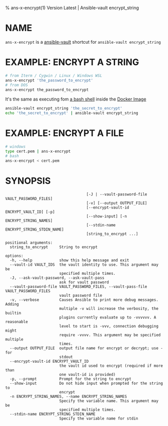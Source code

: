 % ans-x-encrypt(1) Version Latest | Ansible-vault encrypt_string
# NAME

`ans-x-encrypt` is a [ansible-vault](../bin-generated/ansible-vault.md) shortcut for `ansible-vault encrypt_string` 

# EXAMPLE: ENCRYPT A STRING


```bash
# from Iterm / Cygwin / Linux / Windows WSL 
ans-x-encrypt 'the_password_to_encrypt'
# from DOS
ans-x-encrypt the_password_to_encrypt
```


It's the same as executing fom [a bash shell](ans-x-shell) inside the [Docker Image](../ans-x-docker.md)
```bash
ansible-vault encrypt_string 'the_secret_to_encrypt'
echo 'the_secret_to_encrypt' | ansible-vault encrypt_string 
```


# EXAMPLE: ENCRYPT A FILE

```bash
# windows
type cert.pem | ans-x-encrypt
# bash
ans-x-encrypt < cert.pem
```

# SYNOPSIS

```bashusage: ansible-vault encrypt_string [-h] [--vault-id VAULT_IDS]
                                    [-J | --vault-password-file VAULT_PASSWORD_FILES]
                                    [-v] [--output OUTPUT_FILE]
                                    [--encrypt-vault-id ENCRYPT_VAULT_ID] [-p]
                                    [--show-input] [-n ENCRYPT_STRING_NAMES]
                                    [--stdin-name ENCRYPT_STRING_STDIN_NAME]
                                    [string_to_encrypt ...]

positional arguments:
  string_to_encrypt     String to encrypt

options:
  -h, --help            show this help message and exit
  --vault-id VAULT_IDS  the vault identity to use. This argument may be
                        specified multiple times.
  -J, --ask-vault-password, --ask-vault-pass
                        ask for vault password
  --vault-password-file VAULT_PASSWORD_FILES, --vault-pass-file VAULT_PASSWORD_FILES
                        vault password file
  -v, --verbose         Causes Ansible to print more debug messages. Adding
                        multiple -v will increase the verbosity, the builtin
                        plugins currently evaluate up to -vvvvvv. A reasonable
                        level to start is -vvv, connection debugging might
                        require -vvvv. This argument may be specified multiple
                        times.
  --output OUTPUT_FILE  output file name for encrypt or decrypt; use - for
                        stdout
  --encrypt-vault-id ENCRYPT_VAULT_ID
                        the vault id used to encrypt (required if more than
                        one vault-id is provided)
  -p, --prompt          Prompt for the string to encrypt
  --show-input          Do not hide input when prompted for the string to
                        encrypt
  -n ENCRYPT_STRING_NAMES, --name ENCRYPT_STRING_NAMES
                        Specify the variable name. This argument may be
                        specified multiple times.
  --stdin-name ENCRYPT_STRING_STDIN_NAME
                        Specify the variable name for stdin
```

